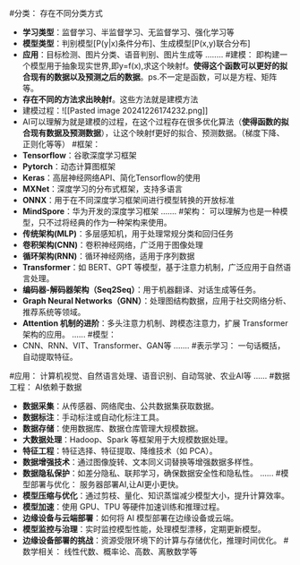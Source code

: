 #分类： 存在不同分类方式
 - **学习类型**：监督学习、半监督学习、无监督学习、强化学习等
 - **模型类型**：判别模型[P(y|x)条件分布]、生成模型[P(x,y)联合分布]
 - **应用**：目标检测、图片分类、语音判别、图片生成等
  ........
#建模： 即构建一个模型用于抽象现实世界,即y=f(x),求这个映射f。**使得这个函数可以更好的拟合现有的数据以及预测之后的数据**。ps.不一定是函数，可以是方程、矩阵等。
- **存在不同的方法求出映射f**。这些方法就是建模方法
- 建模过程：![[Pasted image 20241226174232.png]]
- AI可以理解为就是建模的过程，在这个过程存在很多优化算法（**使得函数的拟合现有数据及预测数据**），让这个映射f更好的拟合、预测数据。（梯度下降、正则化等等）
#框架： 
- **Tensorflow**：谷歌深度学习框架
- **Pytorch**：动态计算图框架
- **Keras**：高层神经网络API、简化Tensorflow的使用
- **MXNet**：深度学习的分布式框架，支持多语言
- **ONNX**：用于在不同深度学习框架间进行模型转换的开放标准
- **MindSpore**：华为开发的深度学习框架
 .......
#架构： 可以理解为也是一种模型，只不过将经典的作为一种架构来使用。
- **传统架构(MLP)**：多层感知机，用于处理常规分类和回归任务
- **卷积架构(CNN)**：卷积神经网络，广泛用于图像处理
- **循环架构(RNN)**：循环神经网络，适用于序列数据
- **Transformer**：如 BERT、GPT 等模型，基于注意力机制，广泛应用于自然语言处理。
- **编码器-解码器架构（Seq2Seq）**：用于机器翻译、对话生成等任务。
- **Graph Neural Networks（GNN）**：处理图结构数据，应用于社交网络分析、推荐系统等领域。
- **Attention 机制的进阶**：多头注意力机制、跨模态注意力，扩展 Transformer 架构的应用。
......
#模型： 
- CNN、RNN、VIT、Transformer、GAN等
.......
#表示学习： 一句话概括，自动提取特征。

#应用： 计算机视觉、自然语言处理、语音识别、自动驾驶、农业AI等
......
#数据工程： AI依赖于数据
- **数据采集**：从传感器、网络爬虫、公共数据集获取数据。
- **数据标注**：手动标注或自动化标注工具。
- **数据存储**：使用数据库、数据仓库管理大规模数据。
- **大数据处理**：Hadoop、Spark 等框架用于大规模数据处理。
- **特征工程**：特征选择、特征提取、降维技术（如 PCA）。
- **数据增强技术**：通过图像旋转、文本同义词替换等增强数据多样性。
- **数据隐私保护**：如差分隐私、联邦学习，确保数据安全性和隐私性。
......
#模型部署与优化： 服务器部署AI,让AI更小更快。
- **模型压缩与优化**：通过剪枝、量化、知识蒸馏减少模型大小，提升计算效率。
- **模型加速**：使用 GPU、TPU 等硬件加速训练和推理过程。
- **边缘设备与云端部署**：如何将 AI 模型部署在边缘设备或云端。
- **模型监控与治理**：实时监控模型性能，处理模型漂移，定期更新模型。
- **边缘设备部署的挑战**：资源受限环境下的计算与存储优化，推理时间优化。
#数学相关： 线性代数、概率论、高数、离散数学等